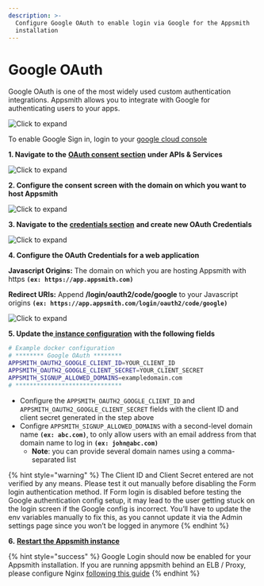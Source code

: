 ```yaml
---
description: >-
  Configure Google OAuth to enable login via Google for the Appsmith
  installation
---
```


# Google OAuth

Google OAuth is one of the most widely used custom authentication integrations. Appsmith allows you to integrate with Google for authenticating users to your apps.

![Click to expand](<../../../../.gitbook/assets/Google Login.png>)

To enable Google Sign in, login to your [google cloud console](https://console.cloud.google.com/)

**1. Navigate to the** [**OAuth consent section**](https://console.cloud.google.com/apis/credentials/consent) **under APIs & Services**

![Click to expand](<../../../../.gitbook/assets/Google OAuth Consent 1.png>)

**2. Configure the consent screen with the domain on which you want to host Appsmith**

![Click to expand](<../../../../.gitbook/assets/Google OAuth Consent.png>)

**3. Navigate to the** [**credentials section**](https://console.cloud.google.com/apis/credentials) **and create new OAuth Credentials**

![Click to expand](<../../../../.gitbook/assets/Google OAuth Creds.png>)

**4. Configure the OAuth Credentials for a web application**

**Javascript Origins:** The domain on which you are hosting Appsmith with https **`(ex: https://app.appsmith.com)`**

**Redirect URIs:** Append **/login/oauth2/code/google** to your Javascript origins **`(ex: https://app.appsmith.com/login/oauth2/code/google)`**

![Click to expand](<../../../../.gitbook/assets/Google Oauth Creds 2.png>)

**5. Update the**[ **instance configuration**](../) **with the following fields**

```bash
# Example docker configuration
# ******** Google OAuth ********
APPSMITH_OAUTH2_GOOGLE_CLIENT_ID=YOUR_CLIENT_ID
APPSMITH_OAUTH2_GOOGLE_CLIENT_SECRET=YOUR_CLIENT_SECRET
APPSMITH_SIGNUP_ALLOWED_DOMAINS=exampledomain.com
# ******************************
```

* Configure the `APPSMITH_OAUTH2_GOOGLE_CLIENT_ID` and `APPSMITH_OAUTH2_GOOGLE_CLIENT_SECRET` fields with the client ID and client secret generated in the step above
* Configre `APPSMITH_SIGNUP_ALLOWED_DOMAINS` with a second-level domain name **`(ex: abc.com)`**, to only allow users with an email address from that domain name to log in **`(ex: john@abc.com)`**
  * **Note**: you can provide several domain names using a comma-separated list

{% hint style="warning" %}
The Client ID and Client Secret entered are not verified by any means. Please test it out manually before disabling the Form login authentication method. If Form login is disabled before testing the Google authentication config setup, it may lead to the user getting stuck on the login screen if the Google config is incorrect. You’ll have to update the env variables manually to fix this, as you cannot update it via the Admin settings page since you won’t be logged in anymore
{% endhint %}

**6.** [**Restart the Appsmith instance**](../)

{% hint style="success" %}
Google Login should now be enabled for your Appsmith installation. If you are running appsmith behind an ELB / Proxy, please configure Nginx [following this guide](../../../../help-and-support/troubleshooting-guide/deployment-errors.md#oauth-sign-up-not-working)
{% endhint %}
